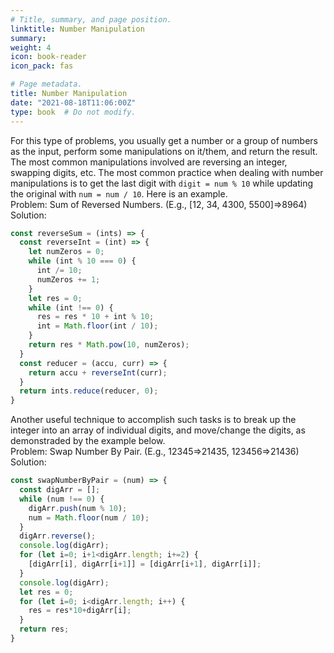 ```yaml
---
# Title, summary, and page position.
linktitle: Number Manipulation
summary: 
weight: 4
icon: book-reader
icon_pack: fas

# Page metadata.
title: Number Manipulation
date: "2021-08-18T11:06:00Z"
type: book  # Do not modify.
---
```


For this type of problems, you usually get a number or a group of numbers as the input, perform some manipulations on it/them, and return the result. The most common manipulations involved are reversing an integer, swapping digits, etc. The most common practice when dealing with number manipulations is to get the last digit with `digit = num % 10` while updating the original with `num = num / 10`. Here is an example.\
Problem: Sum of Reversed Numbers. (E.g., [12, 34, 4300, 5500]=>8964)\
Solution:
```js
const reverseSum = (ints) => {
  const reverseInt = (int) => {
    let numZeros = 0;
    while (int % 10 === 0) {
      int /= 10;
      numZeros += 1;
    }
    let res = 0;
    while (int !== 0) {
      res = res * 10 + int % 10;
      int = Math.floor(int / 10);
    }
    return res * Math.pow(10, numZeros);
  }
  const reducer = (accu, curr) => {
    return accu + reverseInt(curr);
  }
  return ints.reduce(reducer, 0);
}
```

Another useful technique to accomplish such tasks is to break up the integer into an array of individual digits, and move/change the digits, as demonstraded by the example below.\
Problem: Swap Number By Pair. (E.g., 12345=>21435, 123456=>21436)
Solution:
```js
const swapNumberByPair = (num) => {
  const digArr = [];
  while (num !== 0) {
    digArr.push(num % 10);
    num = Math.floor(num / 10);
  }
  digArr.reverse();
  console.log(digArr);
  for (let i=0; i+1<digArr.length; i+=2) {
    [digArr[i], digArr[i+1]] = [digArr[i+1], digArr[i]];
  }
  console.log(digArr);
  let res = 0;
  for (let i=0; i<digArr.length; i++) {
    res = res*10+digArr[i];
  }
  return res; 
}
```

